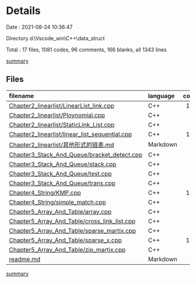 # Details

Date : 2021-08-24 10:36:47

Directory d:\Vscode_win\C++\data_struct

Total : 17 files,  1081 codes, 96 comments, 166 blanks, all 1343 lines

[summary](results.md)

## Files
| filename | language | code | comment | blank | total |
| :--- | :--- | ---: | ---: | ---: | ---: |
| [Chapter2_linearlist/LinearList_link.cpp](/Chapter2_linearlist/LinearList_link.cpp) | C++ | 105 | 24 | 12 | 141 |
| [Chapter2_linearlist/Ploynomial.cpp](/Chapter2_linearlist/Ploynomial.cpp) | C++ | 90 | 2 | 7 | 99 |
| [Chapter2_linearlist/StaticLink_List.cpp](/Chapter2_linearlist/StaticLink_List.cpp) | C++ | 95 | 22 | 16 | 133 |
| [Chapter2_linearlist/linear_list_sequential.cpp](/Chapter2_linearlist/linear_list_sequential.cpp) | C++ | 123 | 16 | 15 | 154 |
| [Chapter2_linearlist/其他形式的链表.md](/Chapter2_linearlist/其他形式的链表.md) | Markdown | 36 | 0 | 31 | 67 |
| [Chapter3_Stack_And_Queue/bracket_detect.cpp](/Chapter3_Stack_And_Queue/bracket_detect.cpp) | C++ | 64 | 1 | 2 | 67 |
| [Chapter3_Stack_And_Queue/stack.cpp](/Chapter3_Stack_And_Queue/stack.cpp) | C++ | 70 | 0 | 9 | 79 |
| [Chapter3_Stack_And_Queue/test.cpp](/Chapter3_Stack_And_Queue/test.cpp) | C++ | 7 | 0 | 2 | 9 |
| [Chapter3_Stack_And_Queue/trans.cpp](/Chapter3_Stack_And_Queue/trans.cpp) | C++ | 23 | 3 | 2 | 28 |
| [Chapter4_String/KMP.cpp](/Chapter4_String/KMP.cpp) | C++ | 107 | 3 | 11 | 121 |
| [Chapter4_String/simple_match.cpp](/Chapter4_String/simple_match.cpp) | C++ | 33 | 4 | 2 | 39 |
| [Chapter5_Array_And_Table/array.cpp](/Chapter5_Array_And_Table/array.cpp) | C++ | 13 | 2 | 5 | 20 |
| [Chapter5_Array_And_Table/cross_link_list.cpp](/Chapter5_Array_And_Table/cross_link_list.cpp) | C++ | 49 | 0 | 10 | 59 |
| [Chapter5_Array_And_Table/sparse_martix.cpp](/Chapter5_Array_And_Table/sparse_martix.cpp) | C++ | 83 | 6 | 16 | 105 |
| [Chapter5_Array_And_Table/sparse_x.cpp](/Chapter5_Array_And_Table/sparse_x.cpp) | C++ | 120 | 0 | 10 | 130 |
| [Chapter5_Array_And_Table/zip_martix.cpp](/Chapter5_Array_And_Table/zip_martix.cpp) | C++ | 59 | 13 | 14 | 86 |
| [readme.md](/readme.md) | Markdown | 4 | 0 | 2 | 6 |

[summary](results.md)